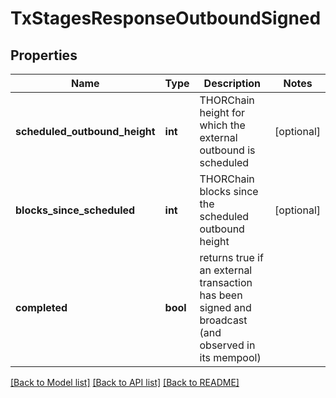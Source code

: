 # TxStagesResponseOutboundSigned

## Properties
Name | Type | Description | Notes
------------ | ------------- | ------------- | -------------
**scheduled_outbound_height** | **int** | THORChain height for which the external outbound is scheduled | [optional] 
**blocks_since_scheduled** | **int** | THORChain blocks since the scheduled outbound height | [optional] 
**completed** | **bool** | returns true if an external transaction has been signed and broadcast (and observed in its mempool) | 

[[Back to Model list]](../README.md#documentation-for-models) [[Back to API list]](../README.md#documentation-for-api-endpoints) [[Back to README]](../README.md)

